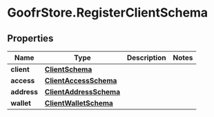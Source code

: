 # GoofrStore.RegisterClientSchema

## Properties
Name | Type | Description | Notes
------------ | ------------- | ------------- | -------------
**client** | [**ClientSchema**](ClientSchema.md) |  | 
**access** | [**ClientAccessSchema**](ClientAccessSchema.md) |  | 
**address** | [**ClientAddressSchema**](ClientAddressSchema.md) |  | 
**wallet** | [**ClientWalletSchema**](ClientWalletSchema.md) |  | 
